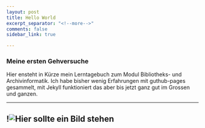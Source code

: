 ```yaml
---
layout: post
title: Hello World
excerpt_separator: "<!--more-->"
comments: false
sidebar_link: true

---
```


### Meine ersten Gehversuche

Hier ensteht in Kürze mein Lerntagebuch zum Modul Bibliotheks- und Archivinformatik. Ich habe bisher wenig Erfahrungen mit guthub-pages gesammelt, mit Jekyll funktioniert das aber bis jetzt ganz gut im Grossen und ganzen. 

--- 
!![Hier sollte ein Bild stehen](screenshots/binaer.jpg)
---


